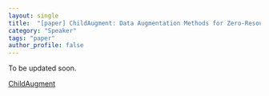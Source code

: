 ```yaml
---
layout: single
title:  "[paper] ChildAugment: Data Augmentation Methods for Zero-Resource Children's Speaker Verification"
category: "Speaker"
tags: "paper"
author_profile: false
---
```


To be updated soon.

[ChildAugment](https://arxiv.org/pdf/2402.15214.pdf)
